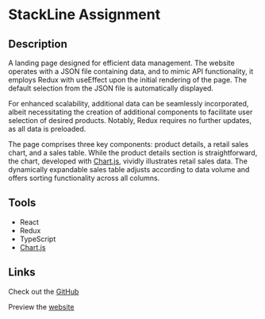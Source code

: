 # StackLine Assignment

## Description
A landing page designed for efficient data management. The website operates with a JSON file containing data, and to mimic API functionality, it employs Redux with useEffect upon the initial rendering of the page. The default selection from the JSON file is automatically displayed.

For enhanced scalability, additional data can be seamlessly incorporated, albeit necessitating the creation of additional components to facilitate user selection of desired products. Notably, Redux requires no further updates, as all data is preloaded.

The page comprises three key components: product details, a retail sales chart, and a sales table. While the product details section is straightforward, the chart, developed with [Chart.js](https://www.chartjs.org/docs/latest/), vividly illustrates retail sales data. The dynamically expandable sales table adjusts according to data volume and offers sorting functionality across all columns.

## Tools
* React
* Redux
* TypeScript
* [Chart.js](https://www.chartjs.org/docs/latest/)

## Links
Check out the [GitHub](https://github.com/JoseJ55/stackline-assignment)

Preview the [website](https://josej55.github.io/stackline-assignment/)